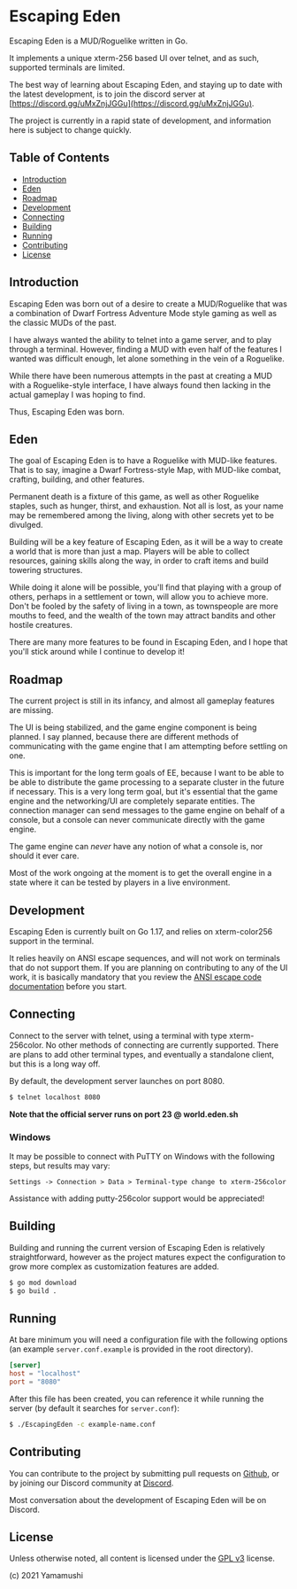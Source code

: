 # Escaping Eden

Escaping Eden is a MUD/Roguelike written in Go.

It implements a unique xterm-256 based UI over telnet, and as such, supported terminals are limited.

The best way of learning about Escaping Eden, and staying up to date with the latest development, is to 
join the discord server at [https://discord.gg/uMxZnjJGGu](https://discord.gg/uMxZnjJGGu). 

The project is currently in a rapid state of development, and information here is subject to change quickly.

## Table of Contents

  * [Introduction](#introduction)
  * [Eden](#Eden)
  * [Roadmap](#roadmap)
  * [Development](#development)
  * [Connecting](#connecting)
  * [Building](#building)
  * [Running](#running)
  * [Contributing](#contributing)
  * [License](#license)


## Introduction

Escaping Eden was born out of a desire to create a MUD/Roguelike that was a combination of Dwarf Fortress Adventure Mode
style gaming as well as the classic MUDs of the past. 

I have always wanted the ability to telnet into a game server, and to play through a terminal. However, finding a MUD with
even half of the features I wanted was difficult enough, let alone something in the vein of a Roguelike.

While there have been numerous attempts in the past at creating a MUD with a Roguelike-style interface, I have always found
then lacking in the actual gameplay I was hoping to find.

Thus, Escaping Eden was born.

## Eden 

The goal of Escaping Eden is to have a Roguelike with MUD-like features. That is to say, imagine a Dwarf Fortress-style
Map, with MUD-like combat, crafting, building, and other features.

Permanent death is a fixture of this game, as well as other Roguelike staples, such as hunger, thirst, and exhaustion.
Not all is lost, as your name may be remembered among the living, along with other secrets yet to be divulged.

Building will be a key feature of Escaping Eden, as it will be a way to create a world that is more than just a map.
Players will be able to collect resources, gaining skills along the way, in order to craft items and build towering structures.

While doing it alone will be possible, you'll find that playing with a group of others, perhaps in a settlement or town,
will allow you to achieve more. Don't be fooled by the safety of living in a town, as townspeople are more mouths to feed,
and the wealth of the town may attract bandits and other hostile creatures.

There are many more features to be found in Escaping Eden, and I hope that you'll stick around while I continue to develop
it! 

## Roadmap

The current project is still in its infancy, and almost all gameplay features are missing.

The UI is being stabilized, and the game engine component is being planned. I say planned, because there are 
different methods of communicating with the game engine that I am attempting before settling on one. 

This is important for the long term goals of EE, because I want to be able to be able to distribute the game processing
to a separate cluster in the future if necessary. This is a very long term goal, but it's essential that the game
engine and the networking/UI are completely separate entities. The connection manager can send messages to the game engine
on behalf of a console, but a console can never communicate directly with the game engine.

The game engine can _never_ have any notion of what a console is, nor should it ever care. 

Most of the work ongoing at the moment is to get the overall engine in a state where it can be tested by 
players in a live environment.

## Development

Escaping Eden is currently built on Go 1.17, and relies on xterm-color256 support in the terminal.

It relies heavily on ANSI escape sequences, and will not work on terminals that do not support them. If you are 
planning on contributing to any of the UI work, it is basically mandatory that you review 
the [ANSI escape code documentation](https://en.wikipedia.org/wiki/ANSI_escape_code) before you start.

## Connecting

Connect to the server with telnet, using a terminal with type xterm-256color. No other methods of connecting are
currently supported. There are plans to add other terminal types, and eventually a standalone client, but this is a long
way off.

By default, the development server launches on port 8080.

```bash
$ telnet localhost 8080
```

**Note that the official server runs on port 23 @ world.eden.sh**

### Windows

It may be possible to connect with PuTTY on Windows with the following steps, but results may vary:

`Settings -> Connection > Data > Terminal-type change to xterm-256color`

Assistance with adding putty-256color support would be appreciated!


## Building

Building and running the current version of Escaping Eden is relatively straightforward, however as the project matures
expect the configuration to grow more complex as customization features are added.

```bash
$ go mod download  
$ go build . 
```

## Running

At bare minimum you will need a configuration file with the following options (an example `server.conf.example` is 
provided in the root directory).

```toml
[server]
host = "localhost"
port = "8080"
```

After this file has been created, you can reference it while running the server (by default it searches for `server.conf`):

```bash
$ ./EscapingEden -c example-name.conf 
```

## Contributing

You can contribute to the project by submitting pull requests on [Github](https://github.com/yamamushi/EscapingEden/pulls),
or by joining our Discord community at [Discord](https://discord.gg/uMxZnjJGGu).

Most conversation about the development of Escaping Eden will be on Discord. 

## License

Unless otherwise noted, all content is licensed under the [GPL v3](https://www.gnu.org/licenses/gpl-3.0.html) license.

(c) 2021 Yamamushi
